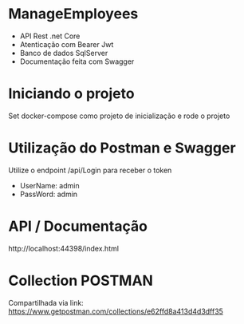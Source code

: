 # ManageEmployees

- API Rest .net Core
- Atenticação com Bearer Jwt
- Banco de dados SqlServer
- Documentação feita com Swagger

# Iniciando o projeto
Set docker-compose como projeto de inicialização e rode o projeto

# Utilização do Postman e Swagger
Utilize o endpoint /api/Login para receber o token
- UserName: admin
- PassWord: admin

# API / Documentação
http://localhost:44398/index.html

# Collection POSTMAN 
Compartilhada via link:
https://www.getpostman.com/collections/e62ffd8a413d4d3dff35
